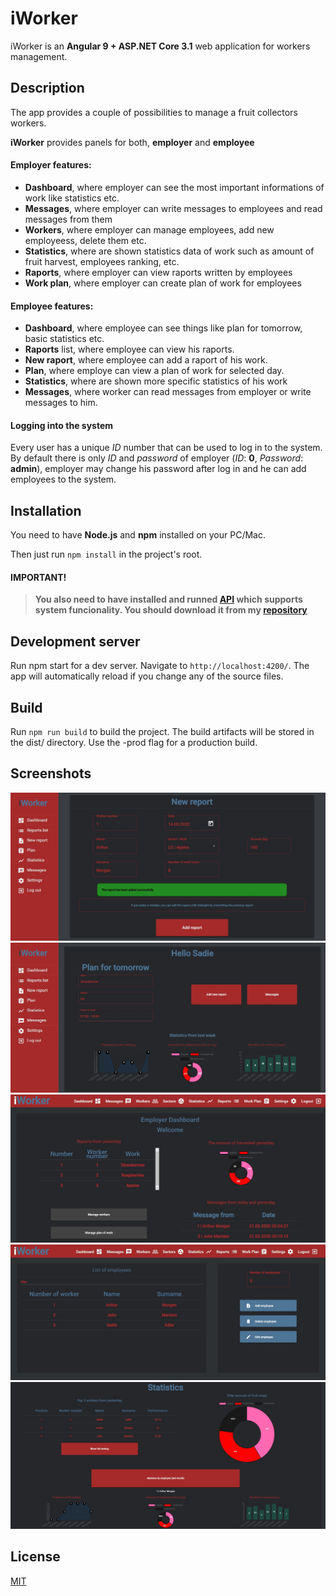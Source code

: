 # iWorker

iWorker is an **Angular 9 + ASP.NET Core 3.1** web application for workers management.

## Description
The app provides a couple of possibilities to manage a fruit collectors workers.

**iWorker** provides panels for both, **employer** and **employee**
#### Employer features:
* **Dashboard**, where employer can see the most important informations of work like statistics etc.
* **Messages**, where employer can write messages to employees and read messages from them
* **Workers**, where employer can manage employees, add new employeess, delete them etc.
* **Statistics**, where are shown statistics data of work such as amount of fruit harvest, employees ranking, etc.
* **Raports**, where employer can view raports written by employees
* **Work plan**, where employer can create plan of work for employees

#### Employee features:
* **Dashboard**, where employee can see things like plan for tomorrow, basic statistics etc.
* **Raports** list, where employee can view his raports.
* **New raport**, where employee can add a raport of his work.
* **Plan**, where employe can view a plan of work for selected day.
* **Statistics**, where are shown more specific statistics of his work
* **Messages**, where worker can read messages from employer or write messages to him.
#### Logging into the system
Every user has a unique *ID* number that can be used to log in to the system. By default there is only *ID* and *password* of employer (*ID*: **0**, *Password*: **admin**), employer may change his password after log in and he can add employees to the system.

## Installation
You need to have **Node.js** and **npm** installed on your PC/Mac.

Then just run `npm install` in the project's root.

#### IMPORTANT!
>**You also need to have installed and runned [API](https://github.com/TomWia9/iWorker-ASP.NET-CORE) which supports system funcionality.
You should download it from my [repository](https://github.com/TomWia9/iWorker-ASP.NET-CORE)**
## Development server
Run npm start for a dev server. Navigate to `http://localhost:4200/`. The app will automatically reload if you change any of the source files.

## Build

Run `npm run build` to build the project. The build artifacts will be stored in the dist/ directory. Use the -prod flag for a production build.

## Screenshots
![Adding a new report](screen-shots\s1.jpg)
![Employee Dashboard](screen-shots\s2.jpg)
![Employer Dashboard](screen-shots\s3.jpg)
![Workers management](screen-shots\s4.jpg)
![Statistics](screen-shots\s5.jpg)

## License
[MIT](https://choosealicense.com/licenses/mit)